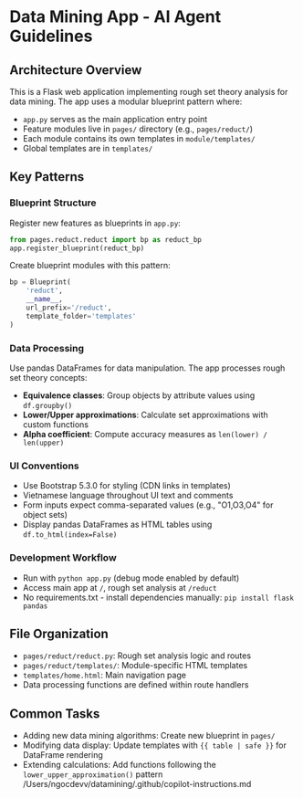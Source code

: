 # Data Mining App - AI Agent Guidelines

## Architecture Overview
This is a Flask web application implementing rough set theory analysis for data mining. The app uses a modular blueprint pattern where:

- `app.py` serves as the main application entry point
- Feature modules live in `pages/` directory (e.g., `pages/reduct/`)
- Each module contains its own templates in `module/templates/`
- Global templates are in `templates/`

## Key Patterns

### Blueprint Structure
Register new features as blueprints in `app.py`:
```python
from pages.reduct.reduct import bp as reduct_bp
app.register_blueprint(reduct_bp)
```

Create blueprint modules with this pattern:
```python
bp = Blueprint(
    'reduct',
    __name__,
    url_prefix='/reduct',
    template_folder='templates'
)
```

### Data Processing
Use pandas DataFrames for data manipulation. The app processes rough set theory concepts:

- **Equivalence classes**: Group objects by attribute values using `df.groupby()`
- **Lower/Upper approximations**: Calculate set approximations with custom functions
- **Alpha coefficient**: Compute accuracy measures as `len(lower) / len(upper)`

### UI Conventions
- Use Bootstrap 5.3.0 for styling (CDN links in templates)
- Vietnamese language throughout UI text and comments
- Form inputs expect comma-separated values (e.g., "O1,O3,O4" for object sets)
- Display pandas DataFrames as HTML tables using `df.to_html(index=False)`

### Development Workflow
- Run with `python app.py` (debug mode enabled by default)
- Access main app at `/`, rough set analysis at `/reduct`
- No requirements.txt - install dependencies manually: `pip install flask pandas`

## File Organization
- `pages/reduct/reduct.py`: Rough set analysis logic and routes
- `pages/reduct/templates/`: Module-specific HTML templates
- `templates/home.html`: Main navigation page
- Data processing functions are defined within route handlers

## Common Tasks
- Adding new data mining algorithms: Create new blueprint in `pages/`
- Modifying data display: Update templates with `{{ table | safe }}` for DataFrame rendering
- Extending calculations: Add functions following the `lower_upper_approximation()` pattern</content>
<parameter name="filePath">/Users/ngocdevv/datamining/.github/copilot-instructions.md
